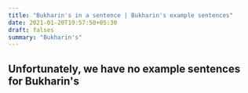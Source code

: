 ```yaml
---
title: "Bukharin's in a sentence | Bukharin's example sentences"
date: 2021-01-20T19:57:50+05:30
draft: falses
summary: "Bukharin's"
---
```

## Unfortunately, we have no example sentences for Bukharin's                 
